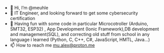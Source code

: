 - 👋 Hi, I’m @meuhle
- 👀 IT Engineer, and looking forward to get some cybersecurity certification 
- 🌱 Having fun with some code in particular Microcotroller (Arduino, SMT32, ESP32) , App Development (Ionic Framework),DB development and management(SQL),  and correcting old stuff from school in any language i learned (Python, C, C++, C#, JavaScript, HMTL, Java...)
- 📫 How to reach me mu.alex@proton.me

<!---
meuhle/meuhle is a ✨ special ✨ repository because its `README.md` (this file) appears on your GitHub profile.
You can click the Preview link to take a look at your changes.
--->
